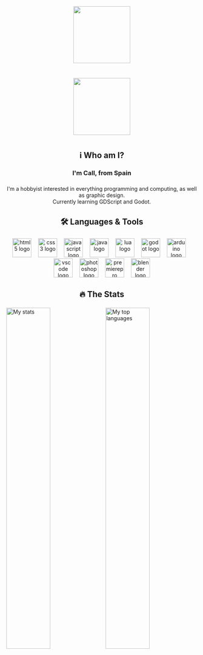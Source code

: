 <div align="center">
  <img height="150" src="https://avatars.githubusercontent.com/u/168651738?v=4"  />
</div>

###

<h1 align="center"></h1>

###

<div align="center">
  <img height="150" src="https://media1.giphy.com/media/v1.Y2lkPTc5MGI3NjExbHRjNXU1NWE0ZWxwdHc1MjBwbHl4YmdtY2FuaGF6NWkxYnd0OGt4byZlcD12MV9pbnRlcm5hbF9naWZfYnlfaWQmY3Q9Zw/xTiIzJSKB4l7xTouE8/giphy.gif"  />
</div>

###

<h1 align="center"></h1>

###

<h2 align="center">ℹ Who am I?</h2>

###

<h3 align="center">I'm Call, from Spain</h3>

###

<p align="center">I'm a hobbyist interested in everything programming and computing, as well as graphic design.<br>Currently learning GDScript and Godot.</p>

###

<h2 align="center">🛠 Languages & Tools</h2>

###

<div align="center">
  <img src="https://cdn.jsdelivr.net/gh/devicons/devicon/icons/html5/html5-original.svg" height="50" alt="html5 logo"  />
  <img width="10" />
  <img src="https://cdn.jsdelivr.net/gh/devicons/devicon/icons/css3/css3-original.svg" height="50" alt="css3 logo"  />
  <img width="10" />
  <img src="https://cdn.jsdelivr.net/gh/devicons/devicon/icons/javascript/javascript-original.svg" height="50" alt="javascript logo"  />
  <img width="10" />
  <img src="https://cdn.jsdelivr.net/gh/devicons/devicon/icons/java/java-original.svg" height="50" alt="java logo"  />
  <img width="10" />
  <img src="https://cdn.jsdelivr.net/gh/devicons/devicon/icons/lua/lua-original.svg" height="50" alt="lua logo"  />
  <img width="10" />
  <img src="https://cdn.jsdelivr.net/gh/devicons/devicon/icons/godot/godot-original.svg" height="50" alt="godot logo"  />
  <img width="10" />
  <img src="https://cdn.jsdelivr.net/gh/devicons/devicon/icons/arduino/arduino-original.svg" height="50" alt="arduino logo"  />
  <img width="10" />
  <img src="https://cdn.jsdelivr.net/gh/devicons/devicon/icons/vscode/vscode-original.svg" height="50" alt="vscode logo"  />
  <img width="10" />
  <img src="https://cdn.jsdelivr.net/gh/devicons/devicon/icons/photoshop/photoshop-plain.svg" height="50" alt="photoshop logo"  />
  <img width="10" />
  <img src="https://cdn.jsdelivr.net/gh/devicons/devicon/icons/premierepro/premierepro-plain.svg" height="50" alt="premierepro logo"  />
  <img width="10" />
  <img src="https://cdn.jsdelivr.net/gh/devicons/devicon/icons/blender/blender-original.svg" height="50" alt="blender logo"  />
</div>

###

<h2 align="center">🔥 The Stats</h2>

###

<img alt="My stats" align="left" width="48%" src="https://github-readme-stats.vercel.app/api?username=ImCall&theme=github_dark&show_icons=true"/>
<img alt="My top languages" align="right" width="48%" src="https://github-readme-stats.vercel.app/api/top-langs/?username=ImCall&theme=github_dark&show_icons=true"/>

###
